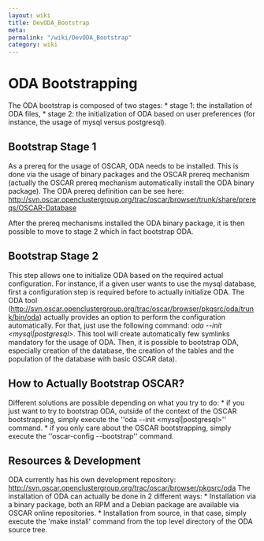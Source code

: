 ```yaml
---
layout: wiki
title: DevODA_Bootstrap
meta: 
permalink: "/wiki/DevODA_Bootstrap"
category: wiki
---
```

<!-- Name: DevODA_Bootstrap -->
<!-- Version: 1 -->
<!-- Author: valleegr -->

# ODA Bootstrapping

The ODA bootstrap is composed of two stages:
    * stage 1: the installation of ODA files,
    * stage 2: the initialization of ODA based on user preferences (for instance, the usage of mysql versus postgresql).

## Bootstrap Stage 1

As a prereq for the usage of OSCAR, ODA needs to be installed. This is done via the usage of binary packages and the OSCAR prereq mechanism (actually the OSCAR prereq mechanism automatically install the ODA binary package). The ODA prereq definition can be see here: http://svn.oscar.openclustergroup.org/trac/oscar/browser/trunk/share/prereqs/OSCAR-Database

After the prereq mechanisms installed the ODA binary package, it is then possible to move to stage 2 which in fact bootstrap ODA.

## Bootstrap Stage 2

This step allows one to initialize ODA based on the required actual configuration. For instance, if a given user wants to use the mysql database, first a configuration step is required before to actually initialize ODA. The ODA tool (http://svn.oscar.openclustergroup.org/trac/oscar/browser/pkgsrc/oda/trunk/bin/oda) actually provides an option to perform the configuration automatically. For that, just use the following command: _oda --init <mysql|postgresql>_. This tool will create automatically few symlinks mandatory for the usage of ODA. Then, it is possible to bootstrap ODA, especially creation of the database, the creation of the tables and the population of the database with basic OSCAR data).

## How to Actually Bootstrap OSCAR?

Different solutions are possible depending on what you try to do:
    * if you just want to try to bootstrap ODA, outside of the context of the OSCAR bootstrapping, simply execute the ''oda --init <mysql|postgresql>'' command.
    * if you only care about the OSCAR bootstrapping, simply execute the ''oscar-config --bootstrap'' command.

## Resources & Development

ODA currently has his own development repository: http://svn.oscar.openclustergroup.org/trac/oscar/browser/pkgsrc/oda
The installation of ODA can actually be done in 2 different ways:
    * Installation via a binary package, both an RPM and a Debian package are available via OSCAR online repositories.
    * Installation from source, in that case, simply execute the 'make install' command from the top level directory of the ODA source tree.